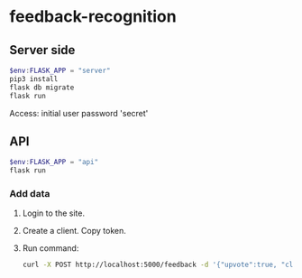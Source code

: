 # feedback-recognition

## Server side

```powershell
$env:FLASK_APP = "server"
pip3 install
flask db migrate
flask run
```

Access: initial user password 'secret'

## API

```powershell
$env:FLASK_APP = "api"
flask run
```

### Add data

1. Login to the site.
1. Create a client. Copy token.
1. Run command:

    ```bash
    curl -X POST http://localhost:5000/feedback -d '{"upvote":true, "client":"client21", "token":"DV6fxJZt86SQ8E3JiTOwTrj0emYcYV7psOfpkP0h"}' -H 'Content-Type: application/json'
    ```

